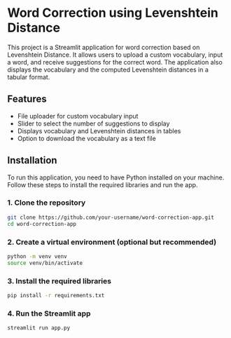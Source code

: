 # Word Correction using Levenshtein Distance

This project is a Streamlit application for word correction based on Levenshtein Distance. It allows users to upload a custom vocabulary, input a word, and receive suggestions for the correct word. The application also displays the vocabulary and the computed Levenshtein distances in a tabular format.

## Features

- File uploader for custom vocabulary input
- Slider to select the number of suggestions to display
- Displays vocabulary and Levenshtein distances in tables
- Option to download the vocabulary as a text file

## Installation

To run this application, you need to have Python installed on your machine. Follow these steps to install the required libraries and run the app.

### 1. Clone the repository

```bash
git clone https://github.com/your-username/word-correction-app.git
cd word-correction-app
```

### 2. Create a virtual environment (optional but recommended)
```bash
python -m venv venv
source venv/bin/activate 
```

### 3. Install the required libraries
```bash
pip install -r requirements.txt
```

### 4. Run the Streamlit app
```bash
streamlit run app.py
```